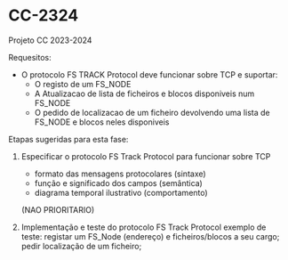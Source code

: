 # CC-2324

Projeto CC 2023-2024


Requesitos:

- O protocolo FS TRACK Protocol deve funcionar sobre TCP e suportar:
  - O registo de um FS_NODE
  - A Atualizacao de lista de ficheiros e blocos disponiveis num FS_NODE
  - O pedido de localizacao de um ficheiro devolvendo uma lista de FS_NODE e blocos neles disponiveis



Etapas sugeridas para esta fase:

1. Especificar o protocolo FS Track Protocol para funcionar sobre TCP

   - formato das mensagens protocolares (sintaxe)
   - função e significado dos campos (semântica)
   - diagrama temporal ilustrativo (comportamento)

   (NAO PRIORITARIO)
2. Implementação e teste do protocolo FS Track Protocol
   exemplo de teste: registar um FS_Node (endereço) e ficheiros/blocos a seu cargo; pedir localização de um ficheiro;
